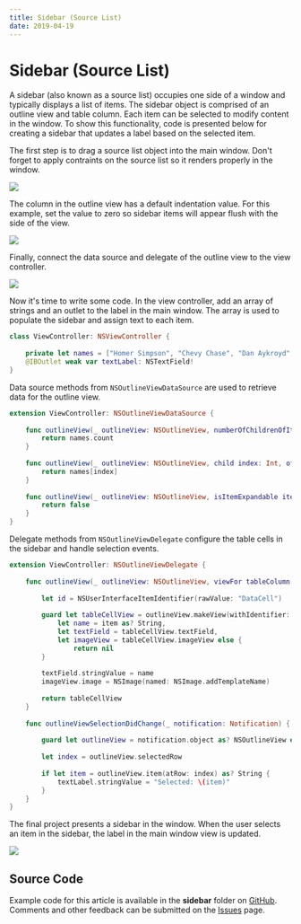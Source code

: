 ```yaml
---
title: Sidebar (Source List)
date: 2019-04-19
---
```


# Sidebar (Source List)

A sidebar (also known as a source list) occupies one side of a window and typically displays a list of items. The sidebar object is comprised of an outline view and table column. Each item can be selected to modify content in the window. To show this functionality, code is presented below for creating a sidebar that updates a label based on the selected item.

The first step is to drag a source list object into the main window. Don't forget to apply contraints on the source list so it renders properly in the window. 

<img src="assets/sidebar-1.png" class="img-small">

The column in the outline view has a default indentation value. For this example, set the value to zero so sidebar items will appear flush with the side of the view.

<img src="assets/sidebar-2.png" class="img-small">

Finally, connect the data source and delegate of the outline view to the view controller.

<img src="assets/sidebar-3.png" class="img-small">

Now it's time to write some code. In the view controller, add an array of strings and an outlet to the label in the main window. The array is used to populate the sidebar and assign text to each item.

```swift
class ViewController: NSViewController {
    
    private let names = ["Homer Simpson", "Chevy Chase", "Dan Aykroyd", "Bill Murray"]
    @IBOutlet weak var textLabel: NSTextField!
}
```

Data source methods from `NSOutlineViewDataSource` are used to retrieve data for the outline view.

```swift
extension ViewController: NSOutlineViewDataSource {
    
    func outlineView(_ outlineView: NSOutlineView, numberOfChildrenOfItem item: Any?) -> Int {
        return names.count
    }
    
    func outlineView(_ outlineView: NSOutlineView, child index: Int, ofItem item: Any?) -> Any {
        return names[index]
    }
    
    func outlineView(_ outlineView: NSOutlineView, isItemExpandable item: Any) -> Bool {
        return false
    }
}
```

Delegate methods from `NSOutlineViewDelegate` configure the table cells in the sidebar and handle selection events.

```swift
extension ViewController: NSOutlineViewDelegate {
    
    func outlineView(_ outlineView: NSOutlineView, viewFor tableColumn: NSTableColumn?, item: Any) -> NSView? {
        
        let id = NSUserInterfaceItemIdentifier(rawValue: "DataCell")
        
        guard let tableCellView = outlineView.makeView(withIdentifier: id, owner: self) as? NSTableCellView,
            let name = item as? String,
            let textField = tableCellView.textField,
            let imageView = tableCellView.imageView else {
                return nil
        }
        
        textField.stringValue = name
        imageView.image = NSImage(named: NSImage.addTemplateName)
        
        return tableCellView
    }
    
    func outlineViewSelectionDidChange(_ notification: Notification) {
        
        guard let outlineView = notification.object as? NSOutlineView else { return }
        
        let index = outlineView.selectedRow
        
        if let item = outlineView.item(atRow: index) as? String {
            textLabel.stringValue = "Selected: \(item)"
        }
    }
}
```

The final project presents a sidebar in the window. When the user selects an item in the sidebar, the label in the main window view is updated.

<img src="assets/sidebar-4.png" class="img-small">

## Source Code

Example code for this article is available in the **sidebar** folder on [GitHub][]. Comments and other feedback can be submitted on the [Issues][] page.

[GitHub]: https://github.com/wigging/swift-macos
[Issues]: https://github.com/wigging/swift-macos/issues